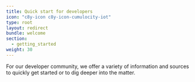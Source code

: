 ```yaml
---
title: Quick start for developers
icon: "c8y-icon c8y-icon-cumulocity-iot"
type: root
layout: redirect
bundle: welcome
section:
  - getting_started
weight: 30
---
```


For our developer community, we offer a variety of information and sources to quickly get started or to dig deeper into the matter.
